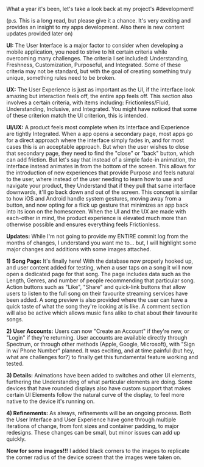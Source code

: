 What a year it's been, let's take a look back at my project's #development!

(p.s. This is a long read, but please give it a chance. It's very exciting and provides an insight to my apps development. Also there is new content updates provided later on)


<b>UI:</b> The User Interface is a major factor to consider when developing a mobile application, you need to strive to hit certain criteria while overcoming many challenges. The criteria I set included: Understanding, Freshness, Customization, Purposeful, and Integrated. Some of these criteria may not be standard, but with the goal of creating something truly unique, something rules need to be broken.

<b>UX:</b> The User Experience is just as important as the UI, if the interface look amazing but interaction feels off, the entire app feels off. This section also involves a certain criteria, with items including: Frictionless/Fluid, Understanding, Inclusive, and Integrated. You might have noticed that some of these criterion match the UI criterion, this is intended.

<b>UI/UX:</b> A product feels most complete when its Interface and Experience are tightly Integrated. When a app opens a secondary page, most apps go for a direct approach where the interface simply fades in, and for most cases this is an acceptable approach. But when the user wishes to close that secondary page, they need to find the "close" or "back" button, which can add friction. But let's say that instead of a simple fade-in animation, the interface instead animates in from the bottom of the screen. This allows for the introduction of new experiences that provide Purpose and feels natural to the user, where instead of the user needing to learn how to use and navigate your product, they Understand that if they pull that same interface downwards, it'll go back down and out of the screen. This concept is similar to how iOS and Android handle system gestures, moving away from a button, and now opting for a flick up gesture that minimizes an app back into its icon on the homescreen. When the UI and the UX are made with each-other in mind, the product experience is elevated much more than otherwise possible and ensures everything feels Frictionless.


<b>Updates:</b> While I'm not going to provide my ENTIRE commit log from the months of changes, I understand you want me to... but, I will highlight some major changes and additions with some images attached.

<b>1) Song Page:</b> It's finally here! With the database now properly hooked up, and user content added for testing, when a user taps on a song it will now open a dedicated page for that song. The page includes data such as the Length, Genres, and number of people recommending that particular song. Action buttons such as "Like", "Share" and quick-link buttons that allow users to listen to the full song on their favourite streaming services have been added. A song preview is also provided where the user can have a quick taste of what the song they're looking at is like. A comment section will also be active which allows music fans alike to chat about their favourite songs.

<b>2) User Accounts:</b> Users can now "Create an Account" if they're new, or "Login" if they're returning. User accounts are available directly through Spectrum, or through other methods (Apple, Google, Microsoft), with "Sign in w/ Phone Number" planned. It was exciting, and at time painful (but hey, what are challenges for?) to finally get this fundamental feature working and tested.

<b>3) Details:</b> Animations have been added to switches and other UI elements, furthering the Understanding of what particular elements are doing. Some devices that have rounded displays also have custom support that makes certain UI Elements follow the natural curve of the display, to feel more native to the device it's running on.

<b>4) Refinements:</b> As always, refinements will be an ongoing process. Both the User Interface and User Experience have gone through multiple iterations of change, from font sizes and container padding, to major redesigns. These changes can be small, but minor issues can add up quickly.


<b>Now for some images!!!</b> I added black corners to the images to replicate the corner radius of the device screen that the images were taken on.
